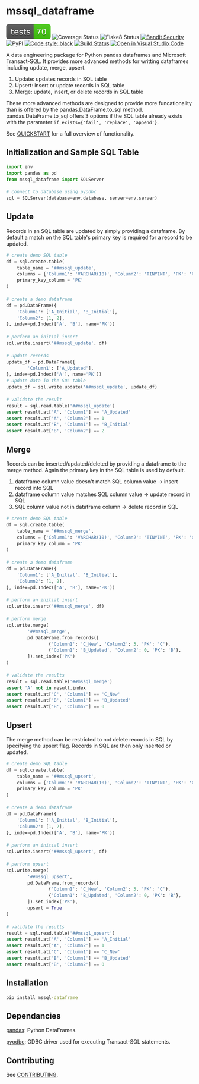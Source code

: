 # mssql_dataframe

![Test Status](https://github.com/jwcook23/mssql_dataframe/blob/main/reports/tests.svg?raw=true)
![Coverage Status](https://github.com/jwcook23/mssql_dataframe/blob/main/reports/coverage.svg?raw=true)
![Flake8 Status](https://github.com/jwcook23/mssql_dataframe/blob/main/reports/flake8.svg?raw=true)
[![Bandit Security](https://img.shields.io/badge/security-bandit-yellow.svg)](https://github.com/PyCQA/bandit)
![PyPI](https://img.shields.io/pypi/v/mssql_dataframe)
[![Code style: black](https://img.shields.io/badge/code%20style-black-000000.svg)](https://github.com/psf/black)
[![Build Status](https://dev.azure.com/jasoncook1989/mssql_dataframe/_apis/build/status/continuous-delivery?branchName=main)](https://dev.azure.com/jasoncook1989/mssql_dataframe/_build/latest?definitionId=2&branchName=main)
[![Open in Visual Studio Code](https://open.vscode.dev/badges/open-in-vscode.svg)](https://open.vscode.dev/jwcook23/mssql_dataframe)

A data engineering package for Python pandas dataframes and Microsoft Transact-SQL. It provides more advanced methods for writting dataframes including update, merge, upsert.

1. Update: updates records in SQL table
2. Upsert: insert or update records in SQL table
3. Merge: update, insert, or delete records in SQL table

These more advanced methods are designed to provide more funcationality than is offered by the pandas.DataFrame.to_sql method. pandas.DataFrame.to_sql offers 3 options if the SQL table already exists with the parameter `if_exists={'fail', 'replace', 'append'}`.

See [QUICKSTART](QUICKSTART.md) for a full overview of functionality.

## Initialization and Sample SQL Table

<!--phmdoctest-setup-->
``` python
import env
import pandas as pd
from mssql_dataframe import SQLServer

# connect to database using pyodbc
sql = SQLServer(database=env.database, server=env.server)
```

## Update

Records in an SQL table are updated by simply providing a dataframe. By default a match on the SQL table's primary key is required for a record to be updated.

```python
# create demo SQL table
df = sql.create.table(
    table_name = '##mssql_update',
    columns = {'Column1': 'VARCHAR(10)', 'Column2': 'TINYINT', 'PK': 'CHAR(1)'},
    primary_key_column = 'PK'
)

# create a demo dataframe
df = pd.DataFrame({
    'Column1': ['A_Initial', 'B_Initial'],
    'Column2': [1, 2],
}, index=pd.Index(['A', 'B'], name='PK'))

# perform an initial insert
sql.write.insert('##mssql_update', df)

# update records
update_df = pd.DataFrame({
        'Column1': ['A_Updated'],
}, index=pd.Index(['A'], name='PK'))
# update data in the SQL table
update_df = sql.write.update('##mssql_update', update_df)

# validate the result
result = sql.read.table('##mssql_update')
assert result.at['A', 'Column1'] == 'A_Updated'
assert result.at['A', 'Column2'] == 1
assert result.at['B', 'Column1'] == 'B_Initial'
assert result.at['B', 'Column2'] == 2
```

## Merge

Records can be inserted/updated/deleted by providing a dataframe to the merge method. Again the primary key in the SQL table is used by default.

1. dataframe column value doesn't match SQL column value -> insert record into SQL
2. dataframe column value matches SQL column value -> update record in SQL
3. SQL column value not in dataframe column -> delete record in SQL

```python
# create demo SQL table
df = sql.create.table(
    table_name = '##mssql_merge',
    columns = {'Column1': 'VARCHAR(10)', 'Column2': 'TINYINT', 'PK': 'CHAR(1)'},
    primary_key_column = 'PK'
)

# create a demo dataframe
df = pd.DataFrame({
    'Column1': ['A_Initial', 'B_Initial'],
    'Column2': [1, 2],
}, index=pd.Index(['A', 'B'], name='PK'))

# perform an initial insert
sql.write.insert('##mssql_merge', df)

# perform merge
sql.write.merge(
        '##mssql_merge',
        pd.DataFrame.from_records([
                {'Column1': 'C_New', 'Column2': 3, 'PK': 'C'},
                {'Column1': 'B_Updated', 'Column2': 0, 'PK': 'B'},
        ]).set_index('PK')
)

# validate the results
result = sql.read.table('##mssql_merge')
assert 'A' not in result.index
assert result.at['C', 'Column1'] == 'C_New'
assert result.at['B', 'Column1'] == 'B_Updated'
assert result.at['B', 'Column2'] == 0
```

## Upsert

The merge method can be restricted to not delete records in SQL by specifying the upsert flag. Records in SQL are then only inserted or updated.

```python
# create demo SQL table
df = sql.create.table(
    table_name = '##mssql_upsert',
    columns = {'Column1': 'VARCHAR(10)', 'Column2': 'TINYINT', 'PK': 'CHAR(1)'},
    primary_key_column = 'PK'
)

# create a demo dataframe
df = pd.DataFrame({
    'Column1': ['A_Initial', 'B_Initial'],
    'Column2': [1, 2],
}, index=pd.Index(['A', 'B'], name='PK'))

# perform an initial insert
sql.write.insert('##mssql_upsert', df)

# perform upsert
sql.write.merge(
        '##mssql_upsert',
        pd.DataFrame.from_records([
                {'Column1': 'C_New', 'Column2': 3, 'PK': 'C'},
                {'Column1': 'B_Updated', 'Column2': 0, 'PK': 'B'},
        ]).set_index('PK'),
        upsert = True
)

# validate the results
result = sql.read.table('##mssql_upsert')
assert result.at['A', 'Column1'] == 'A_Initial'
assert result.at['A', 'Column2'] == 1
assert result.at['C', 'Column1'] == 'C_New'
assert result.at['B', 'Column1'] == 'B_Updated'
assert result.at['B', 'Column2'] == 0
```

## Installation

```cmd
pip install mssql-dataframe
```

## Dependancies

[pandas](https://pandas.pydata.org/): Python DataFrames.

[pyodbc](https://github.com/mkleehammer/pyodbc/wiki/): ODBC driver used for executing Transact-SQL statements.

## Contributing

See [CONTRIBUTING](CONTRIBUTING.md).

